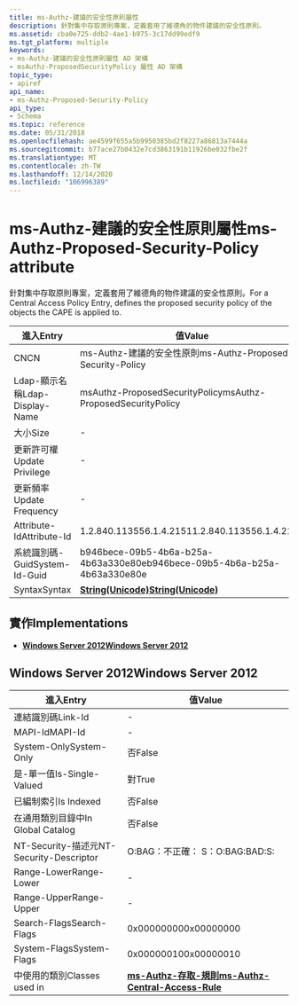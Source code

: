 ```yaml
---
title: ms-Authz-建議的安全性原則屬性
description: 針對集中存取原則專案，定義套用了維德角的物件建議的安全性原則。
ms.assetid: cba0e725-ddb2-4ae1-b975-3c17dd99edf9
ms.tgt_platform: multiple
keywords:
- ms-Authz-建議的安全性原則屬性 AD 架構
- msAuthz-ProposedSecurityPolicy 屬性 AD 架構
topic_type:
- apiref
api_name:
- ms-Authz-Proposed-Security-Policy
api_type:
- Schema
ms.topic: reference
ms.date: 05/31/2018
ms.openlocfilehash: ae4599f655a5b9950385bd2f8227a86813a7444a
ms.sourcegitcommit: b77ace27b0432e7cd3863191b11926be032fbe2f
ms.translationtype: MT
ms.contentlocale: zh-TW
ms.lasthandoff: 12/14/2020
ms.locfileid: "106996389"
---
```

# <a name="ms-authz-proposed-security-policy-attribute"></a><span data-ttu-id="dbfd6-105">ms-Authz-建議的安全性原則屬性</span><span class="sxs-lookup"><span data-stu-id="dbfd6-105">ms-Authz-Proposed-Security-Policy attribute</span></span>

<span data-ttu-id="dbfd6-106">針對集中存取原則專案，定義套用了維德角的物件建議的安全性原則。</span><span class="sxs-lookup"><span data-stu-id="dbfd6-106">For a Central Access Policy Entry, defines the proposed security policy of the objects the CAPE is applied to.</span></span>



| <span data-ttu-id="dbfd6-107">進入</span><span class="sxs-lookup"><span data-stu-id="dbfd6-107">Entry</span></span> | <span data-ttu-id="dbfd6-108">值</span><span class="sxs-lookup"><span data-stu-id="dbfd6-108">Value</span></span> |
|-------------------|---------------------------------------------|
| <span data-ttu-id="dbfd6-109">CN</span><span class="sxs-lookup"><span data-stu-id="dbfd6-109">CN</span></span>                | <span data-ttu-id="dbfd6-110">ms-Authz-建議的安全性原則</span><span class="sxs-lookup"><span data-stu-id="dbfd6-110">ms-Authz-Proposed-Security-Policy</span></span>           |
| <span data-ttu-id="dbfd6-111">Ldap-顯示名稱</span><span class="sxs-lookup"><span data-stu-id="dbfd6-111">Ldap-Display-Name</span></span> | <span data-ttu-id="dbfd6-112">msAuthz-ProposedSecurityPolicy</span><span class="sxs-lookup"><span data-stu-id="dbfd6-112">msAuthz-ProposedSecurityPolicy</span></span>              |
| <span data-ttu-id="dbfd6-113">大小</span><span class="sxs-lookup"><span data-stu-id="dbfd6-113">Size</span></span>              | \-                                          |
| <span data-ttu-id="dbfd6-114">更新許可權</span><span class="sxs-lookup"><span data-stu-id="dbfd6-114">Update Privilege</span></span>  | \-                                          |
| <span data-ttu-id="dbfd6-115">更新頻率</span><span class="sxs-lookup"><span data-stu-id="dbfd6-115">Update Frequency</span></span>  | \-                                          |
| <span data-ttu-id="dbfd6-116">Attribute-Id</span><span class="sxs-lookup"><span data-stu-id="dbfd6-116">Attribute-Id</span></span>      | <span data-ttu-id="dbfd6-117">1.2.840.113556.1.4.2151</span><span class="sxs-lookup"><span data-stu-id="dbfd6-117">1.2.840.113556.1.4.2151</span></span>                     |
| <span data-ttu-id="dbfd6-118">系統識別碼-Guid</span><span class="sxs-lookup"><span data-stu-id="dbfd6-118">System-Id-Guid</span></span>    | <span data-ttu-id="dbfd6-119">b946bece-09b5-4b6a-b25a-4b63a330e80e</span><span class="sxs-lookup"><span data-stu-id="dbfd6-119">b946bece-09b5-4b6a-b25a-4b63a330e80e</span></span>        |
| <span data-ttu-id="dbfd6-120">Syntax</span><span class="sxs-lookup"><span data-stu-id="dbfd6-120">Syntax</span></span>            | [<span data-ttu-id="dbfd6-121">**String(Unicode)**</span><span class="sxs-lookup"><span data-stu-id="dbfd6-121">**String(Unicode)**</span></span>](s-string-unicode.md) |



## <a name="implementations"></a><span data-ttu-id="dbfd6-122">實作</span><span class="sxs-lookup"><span data-stu-id="dbfd6-122">Implementations</span></span>

-   [<span data-ttu-id="dbfd6-123">**Windows Server 2012**</span><span class="sxs-lookup"><span data-stu-id="dbfd6-123">**Windows Server 2012**</span></span>](#windows-server-2012)

## <a name="windows-server-2012"></a><span data-ttu-id="dbfd6-124">Windows Server 2012</span><span class="sxs-lookup"><span data-stu-id="dbfd6-124">Windows Server 2012</span></span>



| <span data-ttu-id="dbfd6-125">進入</span><span class="sxs-lookup"><span data-stu-id="dbfd6-125">Entry</span></span> | <span data-ttu-id="dbfd6-126">值</span><span class="sxs-lookup"><span data-stu-id="dbfd6-126">Value</span></span> |
|------------------------|--------------------------------------------------------------------------------|
| <span data-ttu-id="dbfd6-127">連結識別碼</span><span class="sxs-lookup"><span data-stu-id="dbfd6-127">Link-Id</span></span>                | \-                                                                             |
| <span data-ttu-id="dbfd6-128">MAPI-Id</span><span class="sxs-lookup"><span data-stu-id="dbfd6-128">MAPI-Id</span></span>                | \-                                                                             |
| <span data-ttu-id="dbfd6-129">System-Only</span><span class="sxs-lookup"><span data-stu-id="dbfd6-129">System-Only</span></span>            | <span data-ttu-id="dbfd6-130">否</span><span class="sxs-lookup"><span data-stu-id="dbfd6-130">False</span></span>                                                                          |
| <span data-ttu-id="dbfd6-131">是-單一值</span><span class="sxs-lookup"><span data-stu-id="dbfd6-131">Is-Single-Valued</span></span>       | <span data-ttu-id="dbfd6-132">對</span><span class="sxs-lookup"><span data-stu-id="dbfd6-132">True</span></span>                                                                           |
| <span data-ttu-id="dbfd6-133">已編制索引</span><span class="sxs-lookup"><span data-stu-id="dbfd6-133">Is Indexed</span></span>             | <span data-ttu-id="dbfd6-134">否</span><span class="sxs-lookup"><span data-stu-id="dbfd6-134">False</span></span>                                                                          |
| <span data-ttu-id="dbfd6-135">在通用類別目錄中</span><span class="sxs-lookup"><span data-stu-id="dbfd6-135">In Global Catalog</span></span>      | <span data-ttu-id="dbfd6-136">否</span><span class="sxs-lookup"><span data-stu-id="dbfd6-136">False</span></span>                                                                          |
| <span data-ttu-id="dbfd6-137">NT-Security-描述元</span><span class="sxs-lookup"><span data-stu-id="dbfd6-137">NT-Security-Descriptor</span></span> | <span data-ttu-id="dbfd6-138">O:BAG：不正確： S：</span><span class="sxs-lookup"><span data-stu-id="dbfd6-138">O:BAG:BAD:S:</span></span>                                                                   |
| <span data-ttu-id="dbfd6-139">Range-Lower</span><span class="sxs-lookup"><span data-stu-id="dbfd6-139">Range-Lower</span></span>            | \-                                                                             |
| <span data-ttu-id="dbfd6-140">Range-Upper</span><span class="sxs-lookup"><span data-stu-id="dbfd6-140">Range-Upper</span></span>            | \-                                                                             |
| <span data-ttu-id="dbfd6-141">Search-Flags</span><span class="sxs-lookup"><span data-stu-id="dbfd6-141">Search-Flags</span></span>           | <span data-ttu-id="dbfd6-142">0x00000000</span><span class="sxs-lookup"><span data-stu-id="dbfd6-142">0x00000000</span></span>                                                                     |
| <span data-ttu-id="dbfd6-143">System-Flags</span><span class="sxs-lookup"><span data-stu-id="dbfd6-143">System-Flags</span></span>           | <span data-ttu-id="dbfd6-144">0x00000010</span><span class="sxs-lookup"><span data-stu-id="dbfd6-144">0x00000010</span></span>                                                                     |
| <span data-ttu-id="dbfd6-145">中使用的類別</span><span class="sxs-lookup"><span data-stu-id="dbfd6-145">Classes used in</span></span>        | [<span data-ttu-id="dbfd6-146">**ms-Authz-存取-規則**</span><span class="sxs-lookup"><span data-stu-id="dbfd6-146">**ms-Authz-Central-Access-Rule**</span></span>](c-msauthz-centralaccessrule.md)<br/> |



 

 





